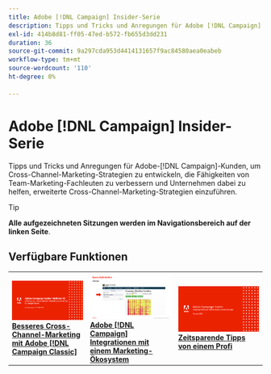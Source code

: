 ```yaml
---
title: Adobe [!DNL Campaign] Insider-Serie
description: Tipps und Tricks und Anregungen für Adobe [!DNL Campaign] Kunden zur Weiterentwicklung kanalübergreifender Marketing-Strategien, zur Verbesserung der Fähigkeiten von Team-Marketing-Fachleuten und zur Unterstützung von Unternehmen bei der Einführung fortschrittlicherer kanalübergreifender Marketing-Strategien.
exl-id: 414b8d81-ff05-47ed-b572-fb655d3dd231
duration: 36
source-git-commit: 9a297cda953d4414131657f9ac84580aea0eabeb
workflow-type: tm+mt
source-wordcount: '110'
ht-degree: 0%

---
```


# Adobe [!DNL Campaign] Insider-Serie

Tipps und Tricks und Anregungen für Adobe-[!DNL Campaign]-Kunden, um Cross-Channel-Marketing-Strategien zu entwickeln, die Fähigkeiten von Team-Marketing-Fachleuten zu verbessern und Unternehmen dabei zu helfen, erweiterte Cross-Channel-Marketing-Strategien einzuführen.

>[!TIP]
>
>**Alle aufgezeichneten Sitzungen werden im Navigationsbereich auf der linken Seite**.

## Verfügbare Funktionen

<table>
  <tr>
   <td>
      <a href="2022/cross-channel.md">
      <img alt="Besseres Cross-Channel-Marketing mit Adobe [!DNL Campaign Classic]" src="assets/cross-channel.png"/>
      </a>
      <div>
         <a href="./2022/cross-channel.md"><strong>Besseres Cross-Channel-Marketing mit Adobe [!DNL Campaign Classic]</strong></a>
         <br/>
      </div>
   </td>
   <td>
      <a href="2022/integrations.md">
      <img alt="Adobe [!DNL Campaign] Integrationen mit einem Marketing-Ökosystem" src="assets/integrations.png"/>
      </a>
      <div>
         <a href="./2022/integrations.md"><strong>Adobe [!DNL Campaign] Integrationen mit einem Marketing-Ökosystem</strong></a>
         <br/>
      </div>
   </td>
   <td>
      <a href="2022/tips.md">
      <img alt="Zeitsparende Tipps von einem Profi" src="./assets/tips.png"/>
      </a>
      <div>
         <a href="2022/tips.md"><strong>Zeitsparende Tipps von einem Profi</strong></a>
         <br/>
      </div>
   </td>
</table>
